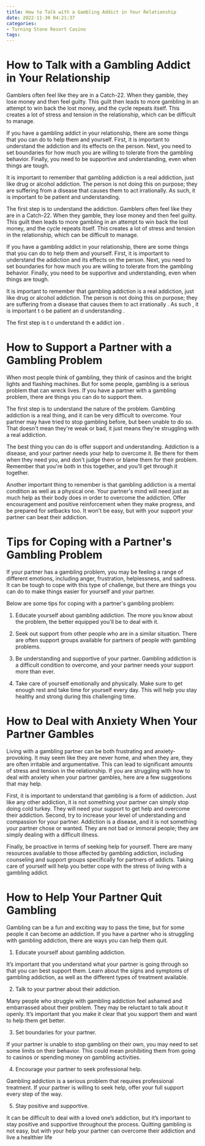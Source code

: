 ```yaml
---
title: How to Talk with a Gambling Addict in Your Relationship
date: 2022-11-30 04:21:37
categories:
- Turning Stone Resort Casino
tags:
---
```



#  How to Talk with a Gambling Addict in Your Relationship

Gamblers often feel like they are in a Catch-22. When they gamble, they lose money and then feel guilty. This guilt then leads to more gambling in an attempt to win back the lost money, and the cycle repeats itself. This creates a lot of stress and tension in the relationship, which can be difficult to manage.

If you have a gambling addict in your relationship, there are some things that you can do to help them and yourself. First, it is important to understand the addiction and its effects on the person. Next, you need to set boundaries for how much you are willing to tolerate from the gambling behavior. Finally, you need to be supportive and understanding, even when things are tough.

It is important to remember that gambling addiction is a real addiction, just like drug or alcohol addiction. The person is not doing this on purpose; they are suffering from a disease that causes them to act irrationally. As such, it is important to be patient and understanding.

The first step is to understand the addiction. Gamblers often feel like they are in a Catch-22. When they gamble, they lose money and then feel guilty. This guilt then leads to more gambling in an attempt to win back the lost money, and the cycle repeats itself. This creates a lot of stress and tension in the relationship, which can be difficult to manage.

If you have a gambling addict in your relationship, there are some things that you can do to help them and yourself. First, it is important to understand the addiction and its effects on the person. Next, you need to set boundaries for how much you are willing to tolerate from the gambling behavior. Finally, you need to be supportive and understanding, even when things are tough.

It is important to remember that gambling addiction is a real addiction, just like drug or alcohol addiction. The person is not doing this on purpose; they are suffering from a disease that causes them to act irrationally . As such , it is important t o be patient an d understanding .

The first step is t o understand th e addict ion .

#  How to Support a Partner with a Gambling Problem

When most people think of gambling, they think of casinos and the bright lights and flashing machines. But for some people, gambling is a serious problem that can wreck lives. If you have a partner with a gambling problem, there are things you can do to support them.

The first step is to understand the nature of the problem. Gambling addiction is a real thing, and it can be very difficult to overcome. Your partner may have tried to stop gambling before, but been unable to do so. That doesn't mean they're weak or bad, it just means they're struggling with a real addiction.

The best thing you can do is offer support and understanding. Addiction is a disease, and your partner needs your help to overcome it. Be there for them when they need you, and don't judge them or blame them for their problem. Remember that you're both in this together, and you'll get through it together.

Another important thing to remember is that gambling addiction is a mental condition as well as a physical one. Your partner's mind will need just as much help as their body does in order to overcome the addiction. Offer encouragement and positive reinforcement when they make progress, and be prepared for setbacks too. It won't be easy, but with your support your partner can beat their addiction.

#  Tips for Coping with a Partner's Gambling Problem

If your partner has a gambling problem, you may be feeling a range of different emotions, including anger, frustration, helplessness, and sadness. It can be tough to cope with this type of challenge, but there are things you can do to make things easier for yourself and your partner.

Below are some tips for coping with a partner's gambling problem:

1. Educate yourself about gambling addiction. The more you know about the problem, the better equipped you'll be to deal with it.

2. Seek out support from other people who are in a similar situation. There are often support groups available for partners of people with gambling problems.

3. Be understanding and supportive of your partner. Gambling addiction is a difficult condition to overcome, and your partner needs your support more than ever.

4. Take care of yourself emotionally and physically. Make sure to get enough rest and take time for yourself every day. This will help you stay healthy and strong during this challenging time.

#  How to Deal with Anxiety When Your Partner Gambles 

Living with a gambling partner can be both frustrating and anxiety-provoking. It may seem like they are never home, and when they are, they are often irritable and argumentative. This can lead to significant amounts of stress and tension in the relationship. If you are struggling with how to deal with anxiety when your partner gambles, here are a few suggestions that may help.

First, it is important to understand that gambling is a form of addiction. Just like any other addiction, it is not something your partner can simply stop doing cold turkey. They will need your support to get help and overcome their addiction. Second, try to increase your level of understanding and compassion for your partner. Addiction is a disease, and it is not something your partner chose or wanted. They are not bad or immoral people; they are simply dealing with a difficult illness.

Finally, be proactive in terms of seeking help for yourself. There are many resources available to those affected by gambling addiction, including counseling and support groups specifically for partners of addicts. Taking care of yourself will help you better cope with the stress of living with a gambling addict.

#  How to Help Your Partner Quit Gambling

Gambling can be a fun and exciting way to pass the time, but for some people it can become an addiction. If you have a partner who is struggling with gambling addiction, there are ways you can help them quit.

1. Educate yourself about gambling addiction.

It’s important that you understand what your partner is going through so that you can best support them. Learn about the signs and symptoms of gambling addiction, as well as the different types of treatment available.

2. Talk to your partner about their addiction.

Many people who struggle with gambling addiction feel ashamed and embarrassed about their problem. They may be reluctant to talk about it openly. It’s important that you make it clear that you support them and want to help them get better.

3. Set boundaries for your partner.

If your partner is unable to stop gambling on their own, you may need to set some limits on their behavior. This could mean prohibiting them from going to casinos or spending money on gambling activities.

4. Encourage your partner to seek professional help.

Gambling addiction is a serious problem that requires professional treatment. If your partner is willing to seek help, offer your full support every step of the way.

5. Stay positive and supportive.

It can be difficult to deal with a loved one’s addiction, but it’s important to stay positive and supportive throughout the process. Quitting gambling is not easy, but with your help your partner can overcome their addiction and live a healthier life